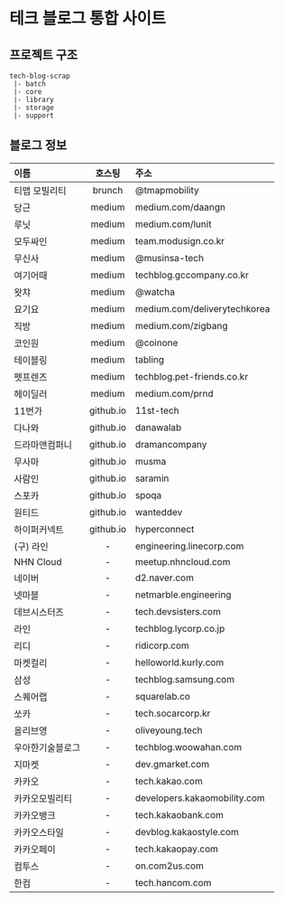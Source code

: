# 테크 블로그 통합 사이트

## 프로젝트 구조

```
tech-blog-scrap
 |- batch
 |- core
 |- library
 |- storage
 |- support
```

## 블로그 정보

| 이름        |    호스팅    | 주소                           |
|:----------|:---------:|:-----------------------------|
| 티맵 모빌리티   |  brunch   | @tmapmobility                |
| 당근        |  medium   | medium.com/daangn            |
| 루닛        |  medium   | medium.com/lunit             |
| 모두싸인      |  medium   | team.modusign.co.kr          |
| 무신사       |  medium   | @musinsa-tech                |
| 여기어때      |  medium   | techblog.gccompany.co.kr     |
| 왓챠        |  medium   | @watcha                      |
| 요기요       |  medium   | medium.com/deliverytechkorea |
| 직방        |  medium   | medium.com/zigbang           |
| 코인원       |  medium   | @coinone                     |
| 테이블링      |  medium   | tabling                      |
| 펫프렌즈      |  medium   | techblog.pet-friends.co.kr   |
| 헤이딜러      |  medium   | medium.com/prnd              |
| 11번가      | github.io | 11st-tech                    |
| 다나와       | github.io | danawalab                    |
| 드라마앤컴퍼니   | github.io | dramancompany                |
| 무사마       | github.io | musma                        |
| 사람인       | github.io | saramin                      |
| 스포카       | github.io | spoqa                        |
| 원티드       | github.io | wanteddev                    |
| 하이퍼커넥트    | github.io | hyperconnect                 |
| (구) 라인    |     -     | engineering.linecorp.com     |
| NHN Cloud |     -     | meetup.nhncloud.com          |
| 네이버       |     -     | d2.naver.com                 |
| 넷마블       |     -     | netmarble.engineering        |
| 데브시스터즈    |     -     | tech.devsisters.com          |
| 라인        |     -     | techblog.lycorp.co.jp        |
| 리디        |     -     | ridicorp.com                 |
| 마켓컬리      |     -     | helloworld.kurly.com         |                                                             |
| 삼성        |     -     | techblog.samsung.com         |
| 스퀘어랩      |     -     | squarelab.co                 |
| 쏘카        |     -     | tech.socarcorp.kr            |
| 올리브영      |     -     | oliveyoung.tech              |
| 우아한기술블로그  |     -     | techblog.woowahan.com        |
| 지마켓       |     -     | dev.gmarket.com              |
| 카카오       |     -     | tech.kakao.com               |
| 카카오모빌리티   |     -     | developers.kakaomobility.com |
| 카카오뱅크     |     -     | tech.kakaobank.com           |
| 카카오스타일    |     -     | devblog.kakaostyle.com       |
| 카카오페이     |     -     | tech.kakaopay.com            |
| 컴투스       |     -     | on.com2us.com                |
| 한컴        |     -     | tech.hancom.com              |
